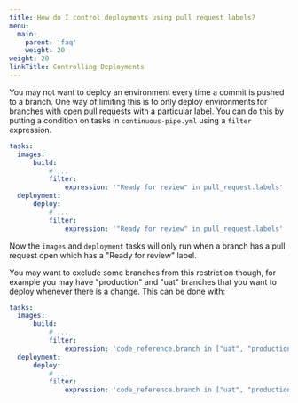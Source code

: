 ```yaml
---
title: How do I control deployments using pull request labels?
menu:
  main:
    parent: 'faq'
    weight: 20
weight: 20
linkTitle: Controlling Deployments
---
```

You may not want to deploy an environment every time a commit is pushed to a branch. One way of limiting this is to only deploy environments for branches with open pull requests with a particular label. You can do this by putting a condition on tasks in `continuous-pipe.yml` using a `filter` expression.

```yaml
tasks:
  images:
      build:
          # ...
          filter:
              expression: '"Ready for review" in pull_request.labels'
  deployment:
      deploy:
          # ...
          filter:
              expression: '"Ready for review" in pull_request.labels'
```

Now the `images` and `deployment` tasks will only run when a branch has a pull request open which has a "Ready for review" label. 

You may want to exclude some branches from this restriction though, for example you may have "production" and "uat" branches that you want to deploy whenever there is a change. This can be done with:

```yaml
tasks:
  images:
      build:
          # ...
          filter:
              expression: 'code_reference.branch in ["uat", "production"] or "Ready for review" in pull_request.labels'
  deployment:
      deploy:
          # ...
          filter:
              expression: 'code_reference.branch in ["uat", "production"] or "Ready for review" in pull_request.labels'
```